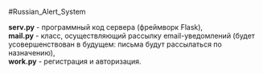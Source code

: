 #Russian_Alert_System  
  
**serv.py** - программный код сервера (фреймворк Flask),  
**mail.py** - класс, осуществляющий рассылку email-уведомлений (будет усовершенствован в будущем: письма будут рассылаться по назначению),  
**work.py** - регистрация и авторизация.
